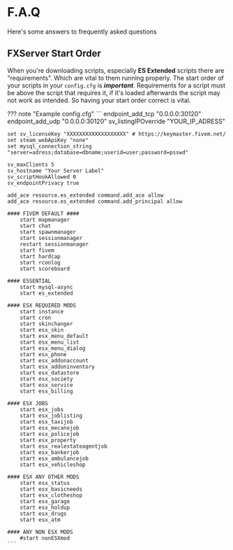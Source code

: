 # F.A.Q

Here's some answers to frequently asked questions

## FXServer Start Order

When you're downloading scripts, especially **ES Extended** scripts there are "requirements". Which are vital to them running properly. The start order of your scripts in your `config.cfg` is _**important**_. Requirements for a script must be above the script that requires it, if it's loaded afterwards the script may not work as intended. So having your start order correct is vital.

??? note "Example config.cfg"
    ```
    endpoint_add_tcp "0.0.0.0:30120"
    endpoint_add_udp "0.0.0.0:30120"
    sv_listingIPOverride "YOUR_IP_ADRESS"

    set sv_licenseKey "XXXXXXXXXXXXXXXXXXX" # https://keymaster.fivem.net/
    set steam_webApiKey "none"
    set mysql_connection_string "server=adress;database=dbname;userid=user;password=psswd"

    sv_maxClients 5
    sv_hostname "Your Server Label"
    sv_scriptHookAllowed 0
    sv_endpointPrivacy true

    add_ace resource.es_extended command.add_ace allow
    add_ace resource.es_extended command.add_principal allow

    #### FIVEM DEFAULT ####
        start mapmanager
        start chat
        start spawnmanager
        start sessionmanager
        restart sessionmanager
        start fivem
        start hardcap
        start rconlog
        start scoreboard

    #### ESSENTIAL
        start mysql-async
        start es_extended

    #### ESX REQUIRED MODS
        start instance
        start cron
        start skinchanger
        start esx_skin
        start esx_menu_default
        start esx_menu_list
        start esx_menu_dialog
        start esx_phone
        start esx_addonaccount
        start esx_addoninventory
        start esx_datastore
        start esx_society
        start esx_service
        start esx_billing

    #### ESX JOBS
        start esx_jobs
        start esx_joblisting
        start esx_taxijob
        start esx_mecanojob
        start esx_policejob
        start esx_property
        start esx_realestateagentjob
        start esx_bankerjob
        start esx_ambulancejob
        start esx_vehicleshop

    #### ESX ANY OTHER MODS
        start esx_status
        start esx_basicneeds
        start esx_clotheshop
        start esx_garage
        start esx_holdup
        start esx_drugs
        start esx_atm

    #### ANY NON ESX MODS
        #start nonESXmod
    ```
